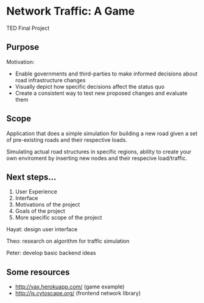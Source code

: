 # Network Traffic: A Game
TED Final Project

## Purpose

Motivation: 

* Enable governments and third-parties to make informed decisions about road infrastructure changes
* Visually depict how specific decisions affect the status quo
* Create a consistent way to test new proposed changes and evaluate them


## Scope

Application that does a simple simulation for building a new road given a set of pre-existing roads and their respective loads.

Simulating actual road structures in specific regions, ability to create your own enviroment by inserting new nodes and their respecive load/traffic. 

## Next steps...

1. User Experience
2. Interface
3. Motivations of the project
4. Goals of the project
5. More specific scope of the project



Hayat: design user interface

Theo: research on algorithm for traffic simulation

Peter: develop basic backend ideas

## Some resources
* http://vax.herokuapp.com/ (game example)
* http://js.cytoscape.org/ (frontend network library)

